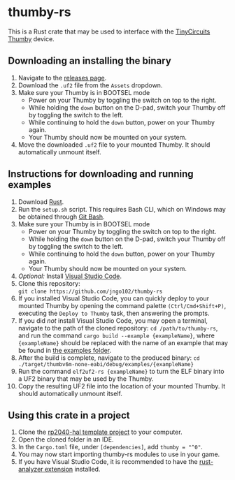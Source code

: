 # thumby-rs
This is a Rust crate that may be used to interface with the [TinyCircuits Thumby](https://thumby.us/) device.

## Downloading an installing the binary
1.  Navigate to the [releases page](https://github.com/jngo102/thumby-rs/releases).
2.  Download the `.uf2` file from the `Assets` dropdown.
3.  Make sure your Thumby is in BOOTSEL mode
    - Power on your Thumby by toggling the switch on top to the right.
    - While holding the `down` button on the D-pad, switch your Thumby off by toggling the switch to the left.
    - While continuing to hold the `down` button, power on your Thumby again.
    - Your Thumby should now be mounted on your system.
4.  Move the downloaded `.uf2` file to your mounted Thumby. It should automatically unmount itself.

## Instructions for downloading and running examples
1.  Download [Rust](https://www.rust-lang.org/tools/install).
2.  Run the `setup.sh` script. This requires Bash CLI, which on Windows may be obtained through [Git Bash](https://git-scm.com/downloads).
3.  Make sure your Thumby is in BOOTSEL mode
    - Power on your Thumby by toggling the switch on top to the right.
    - While holding the `down` button on the D-pad, switch your Thumby off by toggling the switch to the left.
    - While continuing to hold the `down` button, power on your Thumby again.
    - Your Thumby should now be mounted on your system.
4.  *Optional:* Install [Visual Studio Code](https://code.visualstudio.com/).
5.  Clone this repository:  
    <clipboard-copy class="btn btn-sm BtnGroup-item">
      `git clone https://github.com/jngo102/thumby-rs`
    </clipboard-copy>
6.  If you installed Visual Studio Code, you can quickly deploy to your mounted Thumby by opening the command palette `(Ctrl/Cmd+Shift+P)`, executing the `Deploy to Thumby` task, then answering the prompts.
7.  If you did *not* install Visual Studio Code, you may open a terminal, navigate to the path of the cloned repository: `cd /path/to/thumby-rs`, and run the command `cargo build --example {exampleName}`, where `{exampleName}` should be replaced with the name of an example that may be found in [the examples folder](https://github.com/jngo102/thumby-rs/blob/bw/examples).
8.  After the build is complete, navigate to the produced binary: `cd ./target/thumbv6m-none-eabi/debug/examples/{exampleName}`
9.  Run the command `elf2uf2-rs {exampleName}` to turn the ELF binary into a UF2 binary that may be used by the Thumby.
10. Copy the resulting UF2 file into the location of your mounted Thumby. It should automatically unmount itself.

## Using this crate in a project
1.  Clone the [rp2040-hal template project](https://github.com/rp-rs/rp2040-project-template) to your computer.
2.  Open the cloned folder in an IDE.
3.  In the `Cargo.toml` file, under `[dependencies]`, add `thumby = "^0"`.
4.  You may now start importing thumby-rs modules to use in your game.
5.  If you have Visual Studio Code, it is recommended to have the [rust-analyzer extension](https://marketplace.visualstudio.com/items?itemName=rust-lang.rust-analyzer) installed.